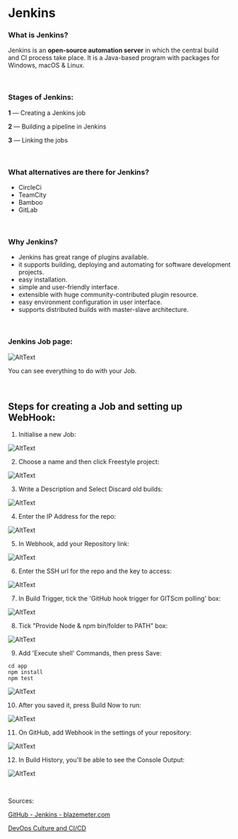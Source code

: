 # Jenkins

### What is Jenkins?

Jenkins is an **open-source automation server** in which the central build and CI process take place. It is a Java-based program with packages for Windows, macOS & Linux.

<br>

### Stages of Jenkins:
**1** — Creating a Jenkins job 

**2** — Building a pipeline in Jenkins

**3** — Linking the jobs

<br>

### What alternatives are there for Jenkins?
* CircleCi
* TeamCity
* Bamboo
* GitLab

<br>

### Why Jenkins?

* Jenkins has great range of plugins available.
* it supports building, deploying and automating for software development projects.
* easy installation.
* simple and user-friendly interface.
* extensible with huge community-contributed plugin resource.
* easy environment configuration in user interface.
* supports distributed builds with master-slave architecture.


<br>

### Jenkins Job page:

![AltText](Images/job.png)

You can see everything to do with your Job.

<br>


## Steps for creating a Job and setting up WebHook:

1. Initialise a new Job: 

![AltText](Images/panel.png)

2. Choose a name and then click Freestyle project:

![AltText](Images/name.png)

3. Write a Description and Select Discard old builds:

![AltText](Images/description.png)

4. Enter the IP Address for the repo:

![AltText](Images/github.png)

5. In Webhook, add your Repository link:

![AltText](Images/add_webhook.png)

6. Enter the SSH url for the repo and the key to access:

![AltText](Images/github_repo.png)

7. In Build Trigger, tick the 'GitHub hook trigger for GITScm polling' box:

![AltText](Images/build_triggers.png)

8. Tick "Provide Node & npm bin/folder to PATH" box:

![AltText](Images/npm.png)

9. Add 'Execute shell' Commands, then press Save:

```shell
cd app
npm install
npm test
```

![AltText](Images/execute.png)

10. After you saved it, press Build Now to run:

![AltText](Images/build.png)

11. On GitHub, add Webhook in the settings of your repository:

![AltText](Images/webhook_settings_on_github.png)

12. In Build History, you'll be able to see the Console Output:

![AltText](Images/console_output.png)

<br>

Sources:

[GitHub - Jenkins - blazemeter.com](https://www.blazemeter.com/blog/how-to-integrate-your-github-repository-to-your-jenkins-project)

[DevOps Culture and CI/CD](https://medium.com/@ahshahkhan/devops-culture-and-cicd-3761cfc62450)